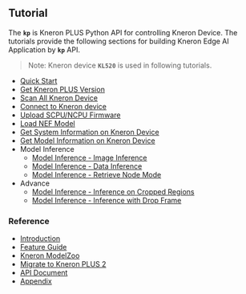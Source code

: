 ## Tutorial

The **`kp`** is Kneron PLUS Python API for controlling Kneron Device. The tutorials provide the following sections for building Kneron Edge AI Application by  **`kp`** API.

> Note: Kneron device **`KL520`** is used in following tutorials.

- [Quick Start](./chapter/quickstart.md)
- [Get Kneron PLUS Version](./chapter/get_kneron_plus_version.md)
- [Scan All Kneron Device](./chapter/scan_all_kneron_device.md)
- [Connect to Kneron device](./chapter/connect_device.md)
- [Upload SCPU/NCPU Firmware](./chapter/upload_firmware.md)
- [Load NEF Model](./chapter/load_nef_model.md)
- [Get System Information on Kneron Device](./chapter/get_system_information.md)
- [Get Model Information on Kneron Device](./chapter/get_model_information.md)
- Model Inference
    * [Model Inference - Image Inference](./chapter/model_inference_with_image_inference.md)
    * [Model Inference - Data Inference](./chapter/model_inference_with_data_inference.md)
    * [Model Inference - Retrieve Node Mode](./chapter/model_inference_with_different_retrieve_node_mode.md)
- Advance
    * [Model Inference - Inference on Cropped Regions](./chapter/model_inference_with_inference_on_cropped_regions.md)
    * [Model Inference - Inference with Drop Frame](./chapter/model_inference_with_inference_with_drop_frame.md)

### Reference

- [Introduction](../introduction/index.md)
- [Feature Guide](../feature_guide/index.md)
- [Kneron ModelZoo](../modelzoo/index.md)
- [Migrate to Kneron PLUS 2](../api_migration/index.md)
- [API Document](http://doc.kneron.com/docs/#plus_python/api_document/)
- [Appendix](../../plus_c/appendix/index.md)
